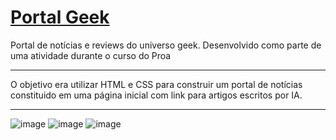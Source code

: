 
<h1><a href="https://sidneyfrancadev.github.io/portal-geek/">Portal Geek</a></h1>
<p>Portal de notícias e reviews do universo geek. Desenvolvido como parte de uma atividade durante o curso do Proa</p>
<hr>
<p>O objetivo era utilizar HTML e CSS para construir um portal de notícias constituido em uma página inicial com link para artigos escritos por IA.</p>
<hr>

![image](https://github.com/SidneyFrancaDEV/portal-geek/assets/142261721/a2421f7c-c3ce-4b22-9490-20ca1ce278a8)
![image](https://github.com/SidneyFrancaDEV/portal-geek/assets/142261721/c5c5da91-948b-4a25-a51d-52dec27ccd49)
![image](https://github.com/SidneyFrancaDEV/portal-geek/assets/142261721/113eede8-7a7e-4553-baca-83666a9a25f1)



